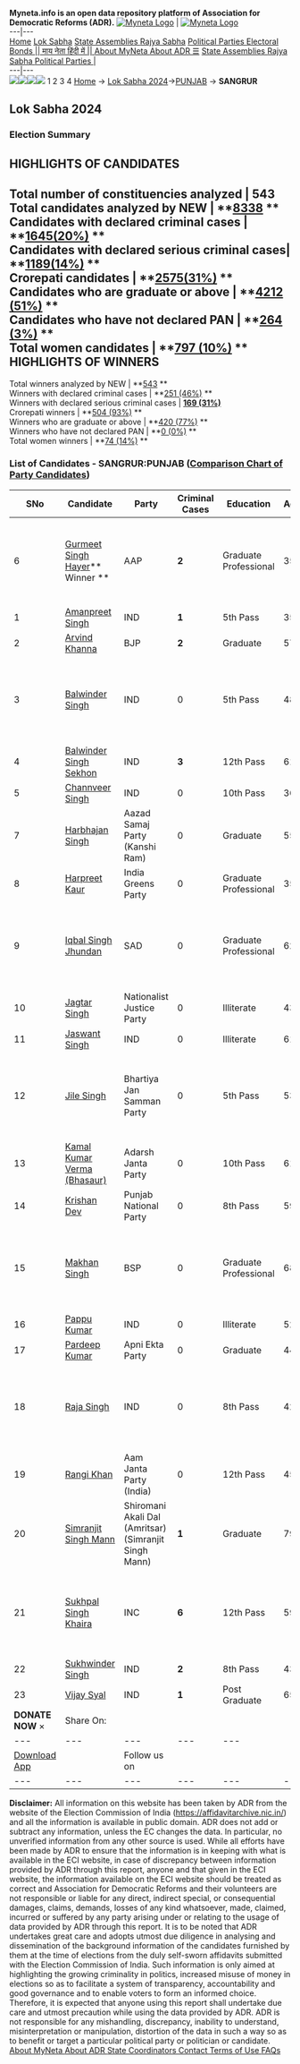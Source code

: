 **Myneta.info is an open data repository platform of Association for Democratic Reforms (ADR).**
[![Myneta Logo](https://www.myneta.info/lib/img/myneta-logo.png)](https://www.myneta.info/) | [![Myneta Logo](https://www.myneta.info/lib/img/adr-logo.png)](https://adrindia.org)  
---|---  
[Home](https://www.myneta.info/) [Lok Sabha](https://www.myneta.info/#ls "Lok Sabha") [ State Assemblies ](https://www.myneta.info/#sa "State Assemblies") [Rajya Sabha](https://www.myneta.info/#rs "Rajya Sabha") [Political Parties ](https://www.myneta.info/party "Political Parties") [ Electoral Bonds ](https://www.myneta.info/electoral_bonds "Electoral Bonds") [ || माय नेता हिंदी में || ](https://translate.google.co.in/translate?prev=hp&hl=en&js=y&u=www.myneta.info&sl=en&tl=hi&history_state0=) [ About MyNeta ](https://adrindia.org/content/about-myneta) [ About ADR ](https://adrindia.org/about-adr/who-we-are) [☰](javascript:void\(0\))
[ State Assemblies ](https://www.myneta.info/#sa "State Assemblies") [ Rajya Sabha ](https://www.myneta.info/#rs "Rajya Sabha") [ Political Parties ](https://www.myneta.info/party "Political Parties")
|   
---|---  
![](https://www.myneta.info/lib/img/banner/banner-1.png)![](https://www.myneta.info/lib/img/banner/banner-2.png)![](https://www.myneta.info/lib/img/banner/banner-3.png)![](https://www.myneta.info/lib/img/banner/banner-4.png)
1  2  3  4 
[Home](https://www.myneta.info/) → [Lok Sabha 2024](https://www.myneta.info/LokSabha2024/)→[PUNJAB](https://www.myneta.info/LokSabha2024/index.php?action=show_constituencies&state_id=28) → **SANGRUR**
### 
## Lok Sabha 2024
###  Election Summary 
HIGHLIGHTS OF CANDIDATES  
---  
Total number of constituencies analyzed |  543   
Total candidates analyzed by NEW | **[8338](https://www.myneta.info/LokSabha2024/index.php?action=summary&subAction=candidates_analyzed&sort=candidate#summary) **  
Candidates with declared criminal cases | **[1645(20%)](https://www.myneta.info/LokSabha2024/index.php?action=summary&subAction=crime&sort=candidate#summary) **  
Candidates with declared serious criminal cases| **[1189(14%)](https://www.myneta.info/LokSabha2024/index.php?action=summary&subAction=serious_crime&sort=candidate#summary) **  
Crorepati candidates | **[2575(31%)](https://www.myneta.info/LokSabha2024/index.php?action=summary&subAction=crorepati&sort=candidate#summary) **  
Candidates who are graduate or above | **[4212 (51%)](https://www.myneta.info/LokSabha2024/index.php?action=summary&subAction=education&sort=candidate#summary) **  
Candidates who have not declared PAN | **[264 (3%)](https://www.myneta.info/LokSabha2024/index.php?action=summary&subAction=without_pan&sort=candidate#summary) **  
Total women candidates | **[797 (10%)](https://www.myneta.info/LokSabha2024/index.php?action=summary&subAction=women_candidate&sort=candidate#summary) **  
HIGHLIGHTS OF WINNERS  
---  
Total winners analyzed by NEW | **[543](https://www.myneta.info/LokSabha2024/index.php?action=summary&subAction=winner_analyzed&sort=candidate#summary) **  
Winners with declared criminal cases | **[251 (46%)](https://www.myneta.info/LokSabha2024/index.php?action=summary&subAction=winner_crime&sort=candidate#summary) **  
Winners with declared serious criminal cases | **[169 (31%)](https://www.myneta.info/LokSabha2024/index.php?action=summary&subAction=winner_serious_crime&sort=candidate#summary)**  
Crorepati winners | **[504 (93%)](https://www.myneta.info/LokSabha2024/index.php?action=summary&subAction=winner_crorepati&sort=candidate#summary) **  
Winners who are graduate or above | **[420 (77%)](https://www.myneta.info/LokSabha2024/index.php?action=summary&subAction=winner_education&sort=candidate#summary) **  
Winners who have not declared PAN | **[0 (0%)](https://www.myneta.info/LokSabha2024/index.php?action=summary&subAction=winner_without_pan&sort=candidate#summary) **  
Total women winners | **[74 (14%)](https://www.myneta.info/LokSabha2024/index.php?action=summary&subAction=winner_women&sort=candidate#summary) **  
### List of Candidates - SANGRUR:PUNJAB ([Comparison Chart of Party Candidates](https://www.myneta.info/LokSabha2024/comparisonchart.php?constituency_id=350))
SNo | Candidate| Party| Criminal Cases| Education| Age| Total Assets| Liabilities  
---|---|---|---|---|---|---|---  
6  | [Gurmeet Singh Hayer](https://www.myneta.info/LokSabha2024/candidate.php?candidate_id=8730)** Winner ** | AAP | **2** | Graduate Professional| 35 | ![](https://myneta.info/image_v2.php?myneta_folder=LokSabha2024&candidate_id=8730&col=ta) | ![](https://myneta.info/image_v2.php?myneta_folder=LokSabha2024&candidate_id=8730&col=lia)  
1  | [Amanpreet Singh](https://www.myneta.info/LokSabha2024/candidate.php?candidate_id=8921) | IND | **1** | 5th Pass| 35 | Rs 58,80,000 ~ 58 Lacs+ | Rs 7,00,000 ~ 7 Lacs+  
2  | [Arvind Khanna](https://www.myneta.info/LokSabha2024/candidate.php?candidate_id=8729) | BJP | **2** | Graduate| 57 | Rs 27,05,54,843 ~ 27 Crore+ | Rs 12,58,63,636 ~ 12 Crore+  
3  | [Balwinder Singh](https://www.myneta.info/LokSabha2024/candidate.php?candidate_id=8915) | IND | 0 | 5th Pass| 48 | ![](https://myneta.info/image_v2.php?myneta_folder=LokSabha2024&candidate_id=8915&col=ta) | ![](https://myneta.info/image_v2.php?myneta_folder=LokSabha2024&candidate_id=8915&col=lia)  
4  | [Balwinder Singh Sekhon](https://www.myneta.info/LokSabha2024/candidate.php?candidate_id=8909) | IND | **3** | 12th Pass| 61 | Rs 1,16,40,000 ~ 1 Crore+ | Rs 4,63,000 ~ 4 Lacs+  
5  | [Channveer Singh](https://www.myneta.info/LokSabha2024/candidate.php?candidate_id=8904) | IND | 0 | 10th Pass| 36 | Rs 48,000 ~ 48 Thou+ | Rs 0 ~   
7  | [Harbhajan Singh](https://www.myneta.info/LokSabha2024/candidate.php?candidate_id=8919) | Aazad Samaj Party (Kanshi Ram) | 0 | Graduate| 55 | Rs 1,18,28,000 ~ 1 Crore+ | Rs 13,70,000 ~ 13 Lacs+  
8  | [Harpreet Kaur](https://www.myneta.info/LokSabha2024/candidate.php?candidate_id=8910) | India Greens Party | 0 | Graduate Professional| 35 | Rs 1,19,000 ~ 1 Lacs+ | Rs 92,000 ~ 92 Thou+  
9  | [Iqbal Singh Jhundan](https://www.myneta.info/LokSabha2024/candidate.php?candidate_id=8913) | SAD | 0 | Graduate Professional| 62 | ![](https://myneta.info/image_v2.php?myneta_folder=LokSabha2024&candidate_id=8913&col=ta) | ![](https://myneta.info/image_v2.php?myneta_folder=LokSabha2024&candidate_id=8913&col=lia)  
10  | [Jagtar Singh](https://www.myneta.info/LokSabha2024/candidate.php?candidate_id=8918) | Nationalist Justice Party | 0 | Illiterate| 43 | Rs 4,90,800 ~ 4 Lacs+ | Rs 0 ~   
11  | [Jaswant Singh](https://www.myneta.info/LokSabha2024/candidate.php?candidate_id=8911) | IND | 0 | Illiterate| 61 | Rs 3,93,500 ~ 3 Lacs+ | Rs 0 ~   
12  | [Jile Singh](https://www.myneta.info/LokSabha2024/candidate.php?candidate_id=8922) | Bhartiya Jan Samman Party | 0 | 5th Pass| 53 | ![](https://myneta.info/image_v2.php?myneta_folder=LokSabha2024&candidate_id=8922&col=ta) | ![](https://myneta.info/image_v2.php?myneta_folder=LokSabha2024&candidate_id=8922&col=lia)  
13  | [Kamal Kumar Verma (Bhasaur)](https://www.myneta.info/LokSabha2024/candidate.php?candidate_id=8917) | Adarsh Janta Party | 0 | 10th Pass| 61 | Rs 33,26,000 ~ 33 Lacs+ | Rs 8,00,000 ~ 8 Lacs+  
14  | [Krishan Dev](https://www.myneta.info/LokSabha2024/candidate.php?candidate_id=8924) | Punjab National Party | 0 | 8th Pass| 59 | Rs 8,15,737 ~ 8 Lacs+ | Rs 1,08,000 ~ 1 Lacs+  
15  | [Makhan Singh](https://www.myneta.info/LokSabha2024/candidate.php?candidate_id=8920) | BSP | 0 | Graduate Professional| 68 | ![](https://myneta.info/image_v2.php?myneta_folder=LokSabha2024&candidate_id=8920&col=ta) | ![](https://myneta.info/image_v2.php?myneta_folder=LokSabha2024&candidate_id=8920&col=lia)  
16  | [Pappu Kumar](https://www.myneta.info/LokSabha2024/candidate.php?candidate_id=8923) | IND | 0 | Illiterate| 52 | Rs 3,19,000 ~ 3 Lacs+ | Rs 0 ~   
17  | [Pardeep Kumar](https://www.myneta.info/LokSabha2024/candidate.php?candidate_id=8905) | Apni Ekta Party | 0 | Graduate| 44 | Rs 6,03,000 ~ 6 Lacs+ | Rs 0 ~   
18  | [Raja Singh](https://www.myneta.info/LokSabha2024/candidate.php?candidate_id=8907) | IND | 0 | 8th Pass| 42 | ![](https://myneta.info/image_v2.php?myneta_folder=LokSabha2024&candidate_id=8907&col=ta) | ![](https://myneta.info/image_v2.php?myneta_folder=LokSabha2024&candidate_id=8907&col=lia)  
19  | [Rangi Khan](https://www.myneta.info/LokSabha2024/candidate.php?candidate_id=8914) | Aam Janta Party (India) | 0 | 12th Pass| 45 | Rs 11,60,800 ~ 11 Lacs+ | Rs 0 ~   
20  | [Simranjit Singh Mann](https://www.myneta.info/LokSabha2024/candidate.php?candidate_id=9667) | Shiromani Akali Dal (Amritsar)(Simranjit Singh Mann) | **1** | Graduate| 79 | Rs 12,85,15,860 ~ 12 Crore+ | Rs 15,00,000 ~ 15 Lacs+  
21  | [Sukhpal Singh Khaira](https://www.myneta.info/LokSabha2024/candidate.php?candidate_id=8731) | INC | **6** | 12th Pass| 59 | ![](https://myneta.info/image_v2.php?myneta_folder=LokSabha2024&candidate_id=8731&col=ta) | ![](https://myneta.info/image_v2.php?myneta_folder=LokSabha2024&candidate_id=8731&col=lia)  
22  | [Sukhwinder Singh](https://www.myneta.info/LokSabha2024/candidate.php?candidate_id=8916) | IND | **2** | 8th Pass| 43 | Rs 25,76,000 ~ 25 Lacs+ | Rs 0 ~   
23  | [Vijay Syal](https://www.myneta.info/LokSabha2024/candidate.php?candidate_id=8912) | IND | **1** | Post Graduate| 65 | Rs 65,70,000 ~ 65 Lacs+ | Rs 22,49,872 ~ 22 Lacs+  
|  **DONATE NOW** × |  Share On:  | [](https://api.whatsapp.com/send?text=https%3A%2F%2Fmyneta.info%2Fpunjab2022%2Findex.php%3Faction%3Dshow_constituencies%26state_id%3D19) | [](https://www.facebook.com/sharer/sharer.php?u=https%3A%2F%2Fmyneta.info%2Fpunjab2022%2Findex.php%3Faction%3Dshow_constituencies%26state_id%3D19) | [](https://twitter.com/share?url=https%3A%2F%2Fmyneta.info%2Fpunjab2022%2Findex.php%3Faction%3Dshow_constituencies%26state_id%3D19)  
---|---|---|---|---  
| [ Download App ](https://play.google.com/store/apps/details?id=com.webrosoft.myneta1&pcampaignid=pcampaignidMKT-Other-global-all-co-prtnr-py-PartBadge-Mar2515-1) | [](https://play.google.com/store/apps/details?id=com.webrosoft.myneta1&pcampaignid=pcampaignidMKT-Other-global-all-co-prtnr-py-PartBadge-Mar2515-1) |  Follow us on  | [](https://www.facebook.com/adrindia.org/) | [](https://twitter.com/adrspeaks) | [](https://groups.google.com/g/national-election-watch?hl=en&pli=1) | [](https://www.instagram.com/adrspeaks/) | [](https://www.youtube.com/user/adrspeaks) | [](https://sharechat.com/profile/adrspeaks)  
---|---|---|---|---|---|---|---|---  
**Disclaimer:** All information on this website has been taken by ADR from the website of the Election Commission of India (https://affidavitarchive.nic.in/) and all the information is available in public domain. ADR does not add or subtract any information, unless the EC changes the data. In particular, no unverified information from any other source is used. While all efforts have been made by ADR to ensure that the information is in keeping with what is available in the ECI website, in case of discrepancy between information provided by ADR through this report, anyone and that given in the ECI website, the information available on the ECI website should be treated as correct and Association for Democratic Reforms and their volunteers are not responsible or liable for any direct, indirect special, or consequential damages, claims, demands, losses of any kind whatsoever, made, claimed, incurred or suffered by any party arising under or relating to the usage of data provided by ADR through this report. It is to be noted that ADR undertakes great care and adopts utmost due diligence in analysing and dissemination of the background information of the candidates furnished by them at the time of elections from the duly self-sworn affidavits submitted with the Election Commission of India. Such information is only aimed at highlighting the growing criminality in politics, increased misuse of money in elections so as to facilitate a system of transparency, accountability and good governance and to enable voters to form an informed choice. Therefore, it is expected that anyone using this report shall undertake due care and utmost precaution while using the data provided by ADR. ADR is not responsible for any mishandling, discrepancy, inability to understand, misinterpretation or manipulation, distortion of the data in such a way so as to benefit or target a particular political party or politician or candidate. 
[ About MyNeta ](https://adrindia.org/content/about-myneta) [ About ADR ](https://adrindia.org/about-adr/who-we-are) [ State Coordinators ](https://adrindia.org/about-adr/state-coordinators) [ Contact ](https://adrindia.org/contact-us) [ Terms of Use ](https://adrindia.org/content/adr-terms-use) [ FAQs ](https://adrindia.org/content/faqs)

